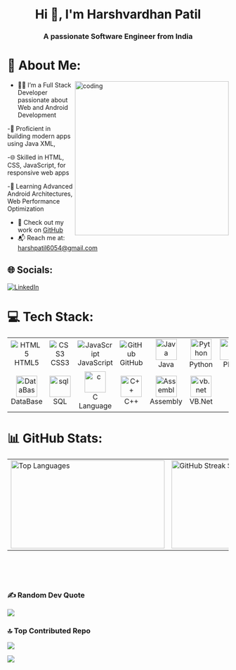 <h1 align="center">Hi 👋, I'm Harshvardhan Patil</h1>
<h3 align="center">A passionate Software Engineer from India</h3>

# 💫 About Me:

<img align="right" alt="coding" width="350" src="https://user-images.githubusercontent.com/55389276/140866485-8fb1c876-9a8f-4d6a-98dc-08c4981eaf70.gif"/>

- 👨‍💻 I’m a Full Stack Developer passionate about Web and Android Development

-📱 Proficient in building modern apps using Java XML,

-🌐 Skilled in HTML, CSS, JavaScript, for responsive web apps

-🚀 Learning Advanced Android Architectures, Web Performance Optimization
- 🔗 Check out my work on [GitHub](https://github.com/harsh6054?tab=repositories)
- 📬 Reach me at: [harshpatil6054@gmail.com](mailto:harshpatil6054@gmail.com)


## 🌐 Socials:
[![LinkedIn](https://img.shields.io/badge/LinkedIn-%230077B5.svg?logo=linkedin&logoColor=white)](https://www.linkedin.com/in/harshvardhan-patil-31441132b/)
<br>



# 💻 Tech Stack:

<table>
  <tr>
    <td align="center">
      <img src="https://img.icons8.com/color/48/000000/html-5.png" alt="HTML5"/><br/>HTML5
    </td>
    <td align="center">
      <img src="https://img.icons8.com/color/48/000000/css3.png" alt="CSS3"/><br/>CSS3
    </td>
    <td align="center">
      <img src="https://img.icons8.com/color/48/000000/javascript.png" alt="JavaScript"/><br/>JavaScript
    </td>
    <td align="center">
      <img src="https://img.icons8.com/glyph-neue/48/ffffff/github.png" alt="GitHub"/><br/>GitHub
    </td>
    <td align="center">
      <img src="https://img.icons8.com/?size=100&id=13679&format=png&color=000000" alt="Java" width="48" /><br/>Java
    </td>
    <td align="center">
      <img src="https://img.icons8.com/?size=100&id=l75OEUJkPAk4&format=png&color=000000" alt="Python" width="48" /><br/>Python
    </td>
    <td align="center">
      <img src="https://img.icons8.com/?size=100&id=13460&format=png&color=000000" alt="PHP" width="48" /><br/>PHP
    </td>
    <td align="center">
      <img src="https://img.icons8.com/?size=100&id=17836&format=png&color=000000" alt="Android" width="48" /><br/>Android
    </td>
  </tr>
  <tr>
    <td align="center">
      <img src="https://img.icons8.com/?size=100&id=KZHjwwenS7oK&format=png&color=000000" alt="DataBase" width="48"/><br/>DataBase
    </td>
    <td align="center">
      <img src="https://img.icons8.com/?size=100&id=J6KcaRLsTgpZ&format=png&color=000000" alt="sql" width="48"/><br/>SQL
    </td>
    <td align="center">
      <img src="https://img.icons8.com/?size=100&id=40670&format=png&color=000000" alt="c" width="48"/><br/>C Language
    </td>
    <td align="center">
      <img src="https://img.icons8.com/?size=100&id=2T6TKY6whzgV&format=png&color=000000" alt="C++" width="48"/><br/>C++
    </td>
    <td align="center">
      <img src="https://img.icons8.com/?size=100&id=gVK745a4Vaur&format=png&color=000000" alt="Assembly" width="48"/><br/>Assembly
    </td>
    <td align="center">
      <img src="https://img.icons8.com/?size=100&id=59979&format=png&color=000000" alt="vb.net" width="48"/><br/>VB.Net
    </td>
  </tr>
</table>


# 📊 GitHub Stats:

<table>
  <tr>
    <td>
      <img height="200" width="350" src="https://github-readme-stats.vercel.app/api/top-langs/?username=harsh6054&theme=dark&hide_border=false&include_all_commits=true&count_private=false&layout=compact" alt="Top Languages" />
    </td>
    <td>
      <img height="200" width="500" src="https://nirzak-streak-stats.vercel.app/?user=harsh6054&theme=aura_dark&hide_border=false" alt="GitHub Streak Stats" />
    </td>
  </tr>
</table>


<br/>
<br/>
<br/>

### ✍️ Random Dev Quote
![](https://quotes-github-readme.vercel.app/api?type=horizontal&theme=radical)

### 🔝 Top Contributed Repo
![](https://github-contributor-stats.vercel.app/api?username=harsh6054&limit=5&theme=dark&combine_all_yearly_contributions=true)

[![](https://visitcount.itsvg.in/api?id=harsh6054&icon=0&color=0)](https://visitcount.itsvg.in)
